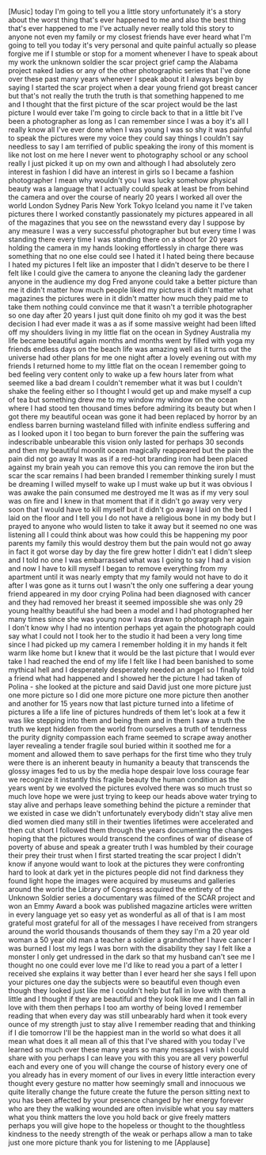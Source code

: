 
[Music]
today I&#39;m going to tell you a little
story unfortunately it&#39;s a story about
the worst thing that&#39;s ever happened to
me and also the best thing that&#39;s ever
happened to me
I&#39;ve actually never really told this
story to anyone not even my family or my
closest friends have ever heard what I&#39;m
going to tell you today it&#39;s very
personal and quite painful actually so
please forgive me if I stumble or stop
for a moment whenever I have to speak
about my work the unknown soldier the
scar project grief camp the Alabama
project naked ladies or any of the other
photographic series that I&#39;ve done over
these past many years whenever I speak
about it I always begin by saying I
started the scar project when a dear
young friend got breast cancer but
that&#39;s not really the truth the truth is
that something happened to me and I
thought that the first picture of the
scar project would be the last picture I
would ever take I&#39;m going to circle back
to that in a little bit I&#39;ve been a
photographer as long as I can remember
since I was a boy it&#39;s all I really know
all I&#39;ve ever done when I was young I
was so shy it was painful to speak the
pictures were my voice they could say
things I couldn&#39;t say needless to say I
am terrified of public speaking the
irony of this moment is like not lost on
me here I never went to photography
school or any school really I just
picked it up on my own and although I
had absolutely zero interest in fashion
I did have an interest in girls so I
became a fashion photographer I mean why
wouldn&#39;t you I was lucky somehow
physical beauty was a language that I
actually could speak at least be from
behind the camera and over the course of
nearly 20 years I worked all over the
world London Sydney
Paris New York Tokyo Iceland you name it
I&#39;ve taken pictures there
I worked constantly passionately
my pictures appeared in all of the
magazines that you see on the newsstand
every day I suppose by any measure I was
a very successful photographer but but
every time I was standing there every
time I was standing there on a shoot for
20 years holding the camera in my hands
looking effortlessly in charge there was
something that no one else could see I
hated it I hated being there because I
hated my pictures
I felt like an imposter that I didn&#39;t
deserve to be there I felt like I could
give the camera to anyone the cleaning
lady
the gardener anyone in the audience my
dog Fred anyone could take a better
picture than me it didn&#39;t matter how
much people liked my pictures it didn&#39;t
matter what magazines the pictures were
in it didn&#39;t matter how much they paid
me to take them nothing could convince
me that it wasn&#39;t a terrible
photographer so one day after 20 years I
just quit done finito
oh my god it was the best decision I had
ever made it was a as if some massive
weight had been lifted off my shoulders
living in my little flat on the ocean in
Sydney Australia
my life became beautiful again months
and months went by filled with yoga my
friends
endless days on the beach life was
amazing well as it turns out the
universe had other plans for me one
night after a lovely evening out with my
friends I returned home to my little
flat on the ocean I remember going to
bed feeling very
content only to wake up a few hours
later from what seemed like a bad dream
I couldn&#39;t remember what it was but I
couldn&#39;t shake the feeling either so I
thought I would get up and make myself a
cup of tea but something drew me to my
window my window on the ocean where I
had stood ten thousand times before
admiring its beauty but when I got there
my beautiful ocean was gone it had been
replaced by horror by an endless barren
burning wasteland filled with infinite
endless suffering and as I looked upon
it I too began to burn forever
the pain the suffering was indescribable
unbearable this vision only lasted for
perhaps 30 seconds and then my beautiful
moonlit ocean magically reappeared but
the pain the pain did not go away It was
as if a red-hot branding iron had been
placed against my brain yeah you can
remove this you can remove the iron but
the scar the scar remains I had been
branded I remember thinking surely I
must be dreaming I willed myself to wake
up I must wake up but it was obvious I
was awake the pain consumed me destroyed
me It was as if my very soul was on fire
and I knew in that moment that if it
didn&#39;t go away very very soon that I
would have to kill myself but it didn&#39;t
go away I laid on the bed I laid on the
floor and I tell you I do not have a
religious bone in my body
but I prayed to anyone who would listen
to take it away but it seemed no one was
listening all I could think about was
how could this be happening my poor
parents my family this would destroy
them but the pain would not go away in
fact it got worse day by day the fire
grew hotter I didn&#39;t eat
I didn&#39;t sleep and I told no one I was
embarrassed
what was I going to say I had a vision
and now I have to kill myself I began to
remove everything from my apartment
until it was nearly empty that my family
would not have to do it after I was gone
as it turns out I wasn&#39;t the only one
suffering a dear young friend appeared
in my door crying Polina had been
diagnosed with cancer and they had
removed her breast it seemed impossible
she was only 29 young healthy beautiful
she had been a model and I had
photographed her many times since she
was young now I was drawn to photograph
her again I don&#39;t know why I had no
intention perhaps yet again the
photograph could say what I could not I
took her to the studio it had been a
very long time since I had picked up my
camera I remember holding it in my hands
it felt warm like home but I knew that
it would be the last picture that I
would ever take I had reached the end of
my life I felt like I had been banished
to some mythical hell and I desperately
desperately needed an angel so I finally
told a friend what had happened
and I showed her the picture I had taken
of Polina - she looked at the picture
and said David just one more picture
just one more picture so I did one more
picture one more picture then another
and another for 15 years now that last
picture turned into a lifetime of
pictures a life a life line of pictures
hundreds of them let&#39;s look at a few
it was like stepping into them and being
them and in them I saw a truth the truth
we kept hidden from the world from
ourselves a truth of tenderness the
purity dignity compassion each frame
seemed to scrape away another layer
revealing a tender fragile soul buried
within it soothed me for a moment and
allowed them to save perhaps for the
first time who they truly were there is
an inherent beauty in humanity
a beauty that transcends the glossy
images fed to us by the media hope
despair love loss courage fear we
recognize it instantly this fragile
beauty the human condition as the years
went by we evolved the pictures evolved
there was so much trust so much love
hope we were just trying to keep our
heads above water trying to stay alive
and perhaps leave something behind the
picture a reminder that we existed in
case we didn&#39;t unfortunately everybody
didn&#39;t stay alive men died women died
many still in their twenties lifetimes
were accelerated and then cut short I
followed them through the years
documenting the changes hoping that the
pictures would transcend the confines of
war of disease of poverty of abuse and
speak a greater truth I was humbled by
their courage their prey
their trust when I first started
treating the scar project I didn&#39;t know
if anyone would want to look at the
pictures they were confronting hard to
look at dark yet in the pictures people
did not find darkness they found light
hope the images were acquired by museums
and galleries around the world the
Library of Congress acquired the
entirety of the Unknown Soldier series a
documentary was filmed of the SCAR
project and won an Emmy Award a book was
published magazine articles were written
in every language yet so easy yet as
wonderful as all of that is I am most
grateful most grateful for all of the
messages I have received from strangers
around the world thousands thousands of
them they say I&#39;m a 20 year old woman a
50 year old man a teacher a soldier a
grandmother I have cancer I was burned I
lost my legs I was born with the
disability they say I felt like a
monster I only get undressed in the dark
so that my husband can&#39;t see me I
thought no one could ever love me I&#39;d
like to read you a part of a letter I
received she explains it way better than
I ever heard her she says
I fell upon your pictures one day the
subjects were so beautiful even though
even though they looked just like me I
couldn&#39;t help but fall in love with them
a little and I thought if they are
beautiful and they look like me and I
can fall in love with them then perhaps
I too am worthy of being loved
I remember reading that when every day
was still unbearably hard when it took
every ounce of my strength just to stay
alive
I remember reading that and thinking if
I die tomorrow I&#39;ll be the happiest man
in the world
so what does it all mean what does it
all mean all of this that I&#39;ve shared
with you today I&#39;ve learned so much over
these many years so many messages I wish
I could share with you perhaps I can
leave you with this you are all very
powerful each and every one of you will
change the course of history every one
of you already has in every moment of
our lives in every little interaction
every thought every gesture no matter
how seemingly small and innocuous we
quite literally change the future create
the future the person sitting next to
you has been affected by your presence
changed by her energy forever who are
they the walking wounded are often
invisible what you say matters what you
think matters the love you hold back or
give freely matters
perhaps you will give hope to the
hopeless or thought to the thoughtless
kindness to the needy strength of the
weak
or perhaps allow a man to take just one
more picture thank you for listening to
me
[Applause]
